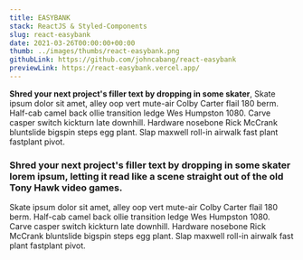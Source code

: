 ```yaml
---
title: EASYBANK
stack: ReactJS & Styled-Components
slug: react-easybank
date: 2021-03-26T00:00:00+00:00
thumb: ../images/thumbs/react-easybank.png
githubLink: https://github.com/johncabang/react-easybank
previewLink: https://react-easybank.vercel.app/
---
```


**Shred your next project's filler text by dropping in some skater**, Skate ipsum dolor sit amet, alley oop vert mute-air Colby Carter flail 180 berm. Half-cab camel back ollie transition ledge Wes Humpston 1080. Carve casper switch kickturn late downhill. Hardware nosebone Rick McCrank bluntslide bigspin steps egg plant. Slap maxwell roll-in airwalk fast plant fastplant pivot.

### Shred your next project's filler text by dropping in some skater lorem ipsum, letting it read like a scene straight out of the old Tony Hawk video games.

Skate ipsum dolor sit amet, alley oop vert mute-air Colby Carter flail 180 berm. Half-cab camel back ollie transition ledge Wes Humpston 1080. Carve casper switch kickturn late downhill. Hardware nosebone Rick McCrank bluntslide bigspin steps egg plant. Slap maxwell roll-in airwalk fast plant fastplant pivot.
